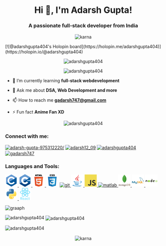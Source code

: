 <h1 align="center">Hi 👋, I'm Adarsh Gupta!</h1>
<h3 align="center">A passionate full-stack developer from India</h3>
<p align = "center">
<img align="center" alt="karna" width="400" src="https://c.tenor.com/_NwgiatHRNsAAAAC/karna-fate.gif">
</p>
[![@adarshgupta404's Holopin board](https://holopin.me/adarshgupta404)](https://holopin.io/@adarshgupta404)
<p align="center"><img src="https://holopin.me/adarshgupta404" alt="adarshgupta404" /></p>

<p align="center"><img src="https://github-profile-trophy.vercel.app/?username=adarshgupta404&theme=onedark" alt="adarshgupta404" /></p>

- 🌱 I’m currently learning **full-stack webdevelopment**

- 💬 Ask me about **DSA, Web Development and more**

- 📫 How to reach me **gadarsh747@gmail.com**

- ⚡ Fun fact **Anime Fan XD**
<p align="center"> <img src="https://komarev.com/ghpvc/?username=adarshgupta404&label=Profile%20views&color=0e75b6&style=flat" alt="adarshgupta404" /> </p>

<h3 align="left">Connect with me:</h3>
<p align="left">
<a href="https://linkedin.com/in/adarsh-gupta-975312220/" target="blank"><img align="center" src="https://raw.githubusercontent.com/rahuldkjain/github-profile-readme-generator/master/src/images/icons/Social/linked-in-alt.svg" alt="adarsh-gupta-975312220/" height="30" width="40" /></a>
<a href="https://www.codechef.com/users/adarsh12_09" target="blank"><img align="center" src="https://cdn.jsdelivr.net/npm/simple-icons@3.1.0/icons/codechef.svg" alt="adarsh12_09" height="30" width="40" /></a>
<a href="https://www.leetcode.com/adarshgupta404" target="blank"><img align="center" src="https://raw.githubusercontent.com/rahuldkjain/github-profile-readme-generator/master/src/images/icons/Social/leet-code.svg" alt="adarshgupta404" height="30" width="40" /></a>
<a href="https://auth.geeksforgeeks.org/user/gadarsh747" target="blank"><img align="center" src="https://raw.githubusercontent.com/rahuldkjain/github-profile-readme-generator/master/src/images/icons/Social/geeks-for-geeks.svg" alt="gadarsh747" height="30" width="40" /></a>
</p>

<h3 align="left">Languages and Tools:</h3>
<p align="left"> <a href="https://angular.io" target="_blank" rel="noreferrer"> <img src="https://raw.githubusercontent.com/devicons/devicon/master/icons/c/c-original.svg" alt="c" width="40" height="40"/> </a> <a href="https://www.w3schools.com/cpp/" target="_blank" rel="noreferrer"> <img src="https://raw.githubusercontent.com/devicons/devicon/master/icons/cplusplus/cplusplus-original.svg" alt="cplusplus" width="40" height="40"/> </a> <a href="https://www.w3schools.com/css/" target="_blank" rel="noreferrer"> <a href="https://www.w3schools.com/html/" target="_blank" rel="noreferrer"> <img src="https://raw.githubusercontent.com/devicons/devicon/master/icons/html5/html5-original-wordmark.svg" alt="html5" width="40" height="40"/> </a><img src="https://raw.githubusercontent.com/devicons/devicon/master/icons/css3/css3-original-wordmark.svg" alt="css3" width="40" height="40"/> </a> <a href="https://git-scm.com/" target="_blank" rel="noreferrer"> <img src="https://www.vectorlogo.zone/logos/git-scm/git-scm-icon.svg" alt="git" width="40" height="40"/> </a> <a href="https://www.java.com" target="_blank" rel="noreferrer"> <img src="https://raw.githubusercontent.com/devicons/devicon/master/icons/java/java-original.svg" alt="java" width="40" height="40"/> </a> <a href="https://developer.mozilla.org/en-US/docs/Web/JavaScript" target="_blank" rel="noreferrer"> <img src="https://raw.githubusercontent.com/devicons/devicon/master/icons/javascript/javascript-original.svg" alt="javascript" width="40" height="40"/> </a> <a href="https://www.mathworks.com/" target="_blank" rel="noreferrer"> <img src="https://upload.wikimedia.org/wikipedia/commons/2/21/Matlab_Logo.png" alt="matlab" width="40" height="40"/> </a> <a href="https://www.mongodb.com/" target="_blank" rel="noreferrer"> <img src="https://raw.githubusercontent.com/devicons/devicon/master/icons/mongodb/mongodb-original-wordmark.svg" alt="mongodb" width="40" height="40"/> </a> <a href="https://www.mysql.com/" target="_blank" rel="noreferrer"> <img src="https://raw.githubusercontent.com/devicons/devicon/master/icons/mysql/mysql-original-wordmark.svg" alt="mysql" width="40" height="40"/> </a> <a href="https://nodejs.org" target="_blank" rel="noreferrer"> <img src="https://raw.githubusercontent.com/devicons/devicon/master/icons/nodejs/nodejs-original-wordmark.svg" alt="nodejs" width="40" height="40"/> </a> <a href="https://www.python.org" target="_blank" rel="noreferrer"> <img src="https://raw.githubusercontent.com/devicons/devicon/master/icons/python/python-original.svg" alt="python" width="40" height="40"/> </a> <a href="https://reactjs.org/" target="_blank" rel="noreferrer"> <img src="https://raw.githubusercontent.com/devicons/devicon/master/icons/react/react-original-wordmark.svg" alt="react" width="40" height="40"/> </a> </p>

<img src = "https://activity-graph.herokuapp.com/graph?username=adarshgupta404&bg_color=3a3638&color=ee8349&line=c14949&point=fcf7f7&area=true&hide_border=true&theme=onedark" alt = "graaph">
<p><img align="left" src="https://github-readme-stats.vercel.app/api/top-langs?username=adarshgupta404&show_icons=true&locale=en&layout=compact&theme=onedark" alt="adarshgupta404" /></p>

<p>&nbsp;<img align="center" src="https://github-readme-stats.vercel.app/api?username=adarshgupta404&show_icons=true&locale=en&theme=onedark" alt="adarshgupta404" /></p>
<p><img align="center" src="https://github-readme-streak-stats.herokuapp.com/?user=adarshgupta404&theme=onedark" alt="adarshgupta404" /></p>
<p align = "center">
  <img align="center" alt="karna" width="400" src="https://c.tenor.com/77IymeWcaBgAAAAC/coding-programming.gif">
</p>
